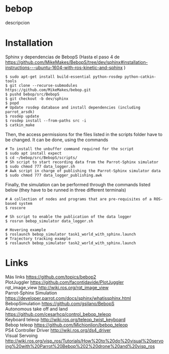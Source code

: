 # bebop
  descripcion

# Installation  
Sphinx y dependencias de BebopS (Hasta el paso 4 de https://github.com/MikeMakes/BebopS/tree/dev/sphinx#installation-instructions---ubuntu-1604-with-ros-kinetic-and-sphinx )  
```
$ sudo apt-get install build-essential python-rosdep python-catkin-tools
$ git clone --recurse-submodules https://github.com/MikeMakes/bebop.git  
$ pushd bebop/src/BebopS
$ git checkout -b dev/sphinx
$ popd
# Update rosdep database and install dependencies (including parrot_arsdk)
$ rosdep update
$ rosdep install --from-paths src -i
$ catkin_make
```
Then, the access permissions for the files listed in the scripts folder have to be changed. It can be done, using the commands 
```
# To install the unbuffer command required for the script
$ sudo apt install expect
$ cd ~/bebop/src/BebopS/scripts/
# Sh script to start recording data from the Parrot-Sphinx simulator
$ sudo chmod 777 data_logger.sh
# Awk script in charge of publishing the Parrot-Sphinx simulator data
$ sudo chmod 777 data_logger_publishing.awk
```

Finally, the simulation can be performed through the commands listed below (they have to be runned in three different terminals)
```
# A collection of nodes and programs that are pre-requisites of a ROS-based system
$ roscore
```

```
# Sh script to enable the publication of the data logger
$ rosrun bebop_simulator data_logger.sh
```

```
# Hovering example
$ roslaunch bebop_simulator task1_world_with_sphinx.launch
# Trajectory tracking example
$ roslaunch bebop_simulator task2_world_with_sphinx.launch
```

# Links
Más links https://github.com/topics/bebop2  
PlotJuggler https://github.com/facontidavide/PlotJuggler  
rqt_image_view http://wiki.ros.org/rqt_image_view  
Parrot-Sphinx Simulation https://developer.parrot.com/docs/sphinx/whatissphinx.html  
BebopSimulation https://github.com/gsilano/BebopS  
Autonomous take off and land https://github.com/cesarhcq/control_bebop_teleop  
Keyboard teleop http://wiki.ros.org/teleop_twist_keyboard   
Bebop teleop https://github.com/Michionlion/bebop_teleop   
PS4 Controller Driver http://wiki.ros.org/ds4_driver   
Visual Servoing http://wiki.ros.org/visp_ros/Tutorials/How%20to%20do%20visual%20servoing%20with%20Parrot%20Bebop%202%20drone%20and%20visp_ros  
